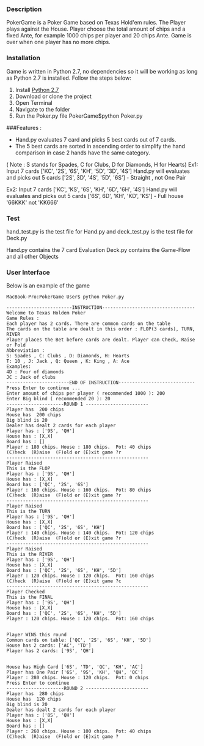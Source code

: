 ### Description
PokerGame is a Poker Game based on Texas Hold'em rules. The Player plays against the House. Player choose the total amount of chips and a fixed Ante, for example 1000 chips per player and 20 chips Ante. Game is over when one player has no more chips.

### Installation
Game is written in Python 2.7, no dependencies so it will be working as long as Python 2.7 is installed. Follow the steps below:

 1. Install [Python 2.7](https://www.python.org/downloads/)
 2. Download or clone the project
 3. Open Terminal
 4. Navigate to the folder
 5. Run the Poker.py file PokerGame$python Poker.py

###Features :

- Hand.py evaluates 7 card and picks 5 best cards out of 7 cards.
- The 5 best cards are sorted in ascending order to simplify the hand comparison in case 2 hands have the same category.

( Note : S stands for Spades, C for Clubs, D for Diamonds, H for Hearts)
Ex1:
Input 7 cards ['KC', '2S', '6S', 'KH', '5D', '3D', '4S']
Hand.py will evaluates and picks out 5 cards ['2S', 3D', '4S', '5D', '6S'] - Straight , not One Pair

Ex2:
Input 7 cards ['KC', 'KS', '6S', 'KH', '6D', '6H', '4S']
Hand.py will evaluates and picks out 5 cards ['6S', 6D', 'KH', 'KD', 'KS']  - Full house '66KKK' not 'KK666'

### Test
hand_test.py is the test file for Hand.py and
deck_test.py is the test file for Deck.py

Hand.py contains the 7 card Evaluation
Deck.py contains the Game-Flow and all other Objects

### User Interface
Below is an example of the game



    MacBook-Pro:PokerGame User$ python Poker.py

    ------------------------INSTRUCTION----------------------------------   
    Welcome to Texas Holdem Poker  
    Game Rules :   
    Each player has 2 cards. There are common cards on the table  
    The cards on the table are dealt in this order : FLOP(3 cards), TURN, RIVER  
    Player places the Bet before cards are dealt. Player can Check, Raise or Fold
    Abbreviation :  
    S: Spades , C: Clubs , D: Diamonds, H: Hearts  
    T: 10 , J: Jack , Q: Queen , K: King , A: Ace  
    Examples:  
    4D : Four of diamonds  
    JC : Jack of clubs   
    -----------------------END OF INSTRUCTION----------------------------  
    Press Enter to continue ...  
    Enter amount of chips per player ( recommended 1000 ): 200  
    Enter Big blind ( recommended 20 ): 20   
    ---------------------ROUND 1 -----------------------  
    Player has  200 chips  
    House has  200 chips  
    Big blind is 20  
    Dealer has dealt 2 cards for each player  
    Player has : ['9S', 'QH']  
    House has : [X,X]  
    Board has : []  
    Player : 180 chips. House : 180 chips.  Pot: 40 chips
    (C)heck  (R)aise  (F)old or (E)xit game ?r  
    ----------------------------------------------------  
    Player Raised  
    This is the FLOP  
    Player has : ['9S', 'QH']  
    House has : [X,X]  
    Board has : ['QC', '2S', '6S']  
    Player : 160 chips. House : 160 chips.  Pot: 80 chips  
    (C)heck  (R)aise  (F)old or (E)xit game ?r  
    ----------------------------------------------------  
    Player Raised  
    This is the TURN  
    Player has : ['9S', 'QH']  
    House has : [X,X]  
    Board has : ['QC', '2S', '6S', 'KH']  
    Player : 140 chips. House : 140 chips.  Pot: 120 chips  
    (C)heck  (R)aise  (F)old or (E)xit game ?r  
    ----------------------------------------------------  
    Player Raised  
    This is the RIVER  
    Player has : ['9S', 'QH']  
    House has : [X,X]  
    Board has : ['QC', '2S', '6S', 'KH', '5D']  
    Player : 120 chips. House : 120 chips.  Pot: 160 chips  
    (C)heck  (R)aise  (F)old or (E)xit game ?c  
    ----------------------------------------------------  
    Player Checked  
    This is the FINAL  
    Player has : ['9S', 'QH']  
    House has : [X,X]  
    Board has : ['QC', '2S', '6S', 'KH', '5D']  
    Player : 120 chips. House : 120 chips.  Pot: 160 chips  


    Player WINS this round  
    Common cards on table: ['QC', '2S', '6S', 'KH', '5D']  
    House has 2 cards: ['AC', 'TD']  
    Player has 2 cards: ['9S', 'QH']  


    House has High Card ['6S', 'TD', 'QC', 'KH', 'AC']  
    Player has One Pair ['6S', '9S', 'KH', 'QH', 'QC']  
    Player : 280 chips. House : 120 chips.  Pot: 0 chips  
    Press Enter to continue  
    ---------------------ROUND 2 -----------------------  
    Player has  280 chips  
    House has  120 chips  
    Big blind is 20  
    Dealer has dealt 2 cards for each player  
    Player has : ['8S', 'QH']  
    House has : [X,X]  
    Board has : []  
    Player : 260 chips. House : 100 chips.  Pot: 40 chips  
    (C)heck  (R)aise  (F)old or (E)xit game ?
